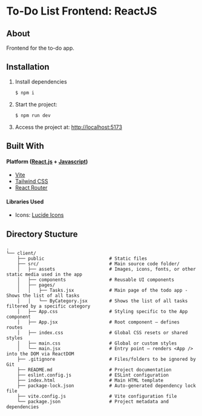 <h1> To-Do List Frontend: ReactJS </h1>

## About

Frontend for the to-do app.

## Installation

1. Install dependencies
   ```bash
   $ npm i
   ```
2. Start the project:
   ```bash
   $ npm run dev
   ```
3. Access the project at: <a href="http://localhost:5173">http://localhost:5173</a>

## Built With
#### Platform (<a href="https://react.dev/">React.js</a> + <a href="https://react.dev/">Javascript</a>)
<ul>
  <li>
    <a href="https://vite.dev/">Vite</a>
  </li>
  <li>
    <a href="https://tailwindcss.com/">Tailwind CSS</a>
  </li>
  <li>
    <a href="https://reactrouter.com/">React Router</a>
  </li>
</ul>

#### Libraries Used
<ul>
  <li>Icons: <a href="https://lucide.dev/">Lucide Icons</a></li>
</ul>

## Directory Stucture
```
.
└── client/
    ├── public                        # Static files
    ├── src/                          # Main source code folder/
    │   ├── assets                    # Images, icons, fonts, or other static media used in the app
    │   ├── components                # Reusable UI components
    │   ├── pages/
    │   │   ├── Tasks.jsx             # Main page of the todo app - Shows the list of all tasks
    │   │   └── ByCategory.jsx        # Shows the list of all tasks filtered by a specific category             
    │   ├── App.css                   # Styling specific to the App component
    │   ├── App.jsx                   # Root component — defines routes
    │   ├── index.css                 # Global CSS resets or shared styles
    │   ├── main.css                  # Global or custom styles
    │   └── main.jsx                  # Entry point — renders <App /> into the DOM via ReactDOM
    ├── .gitignore                    # Files/folders to be ignored by Git
    ├── README.md                     # Project documentation
    ├── eslint.config.js              # ESLint configuration
    ├── index.html                    # Main HTML template
    ├── package-lock.json             # Auto-generated dependency lock file
    ├── vite.config.js                # Vite configuration file
    └── package.json                  # Project metadata and dependencies
```
